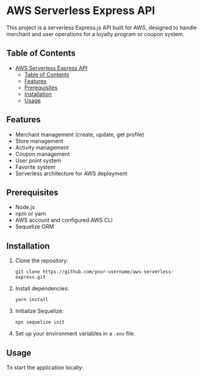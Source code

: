 # AWS Serverless Express API

This project is a serverless Express.js API built for AWS, designed to handle merchant and user operations for a loyalty program or coupon system.

## Table of Contents

- [AWS Serverless Express API](#aws-serverless-express-api)
  - [Table of Contents](#table-of-contents)
  - [Features](#features)
  - [Prerequisites](#prerequisites)
  - [Installation](#installation)
  - [Usage](#usage)

## Features

- Merchant management (create, update, get profile)
- Store management
- Activity management
- Coupon management
- User point system
- Favorite system
- Serverless architecture for AWS deployment

## Prerequisites

- Node.js
- npm or yarn
- AWS account and configured AWS CLI
- Sequelize ORM

## Installation

1. Clone the repository:

   ```
   git clone https://github.com/your-username/aws-serverless-express.git
   ```

2. Install dependencies:

   ```
   yarn install
   ```

3. Initialize Sequelize:

   ```
   npx sequelize init
   ```

4. Set up your environment variables in a `.env` file.

## Usage

To start the application locally:
